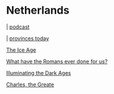 # Netherlands

| [podcast](https://www.republicofamsterdamradio.com/historyofthenetherlands)

| [provinces today](![p](images/provinces-today.jpeg))

[The Ice Age](the-ice-age)

[What have the Romans ever done for us?](the-romans)

[Illuminating the Dark Ages](dark-ages)

[Charles, the Greate](charles)
